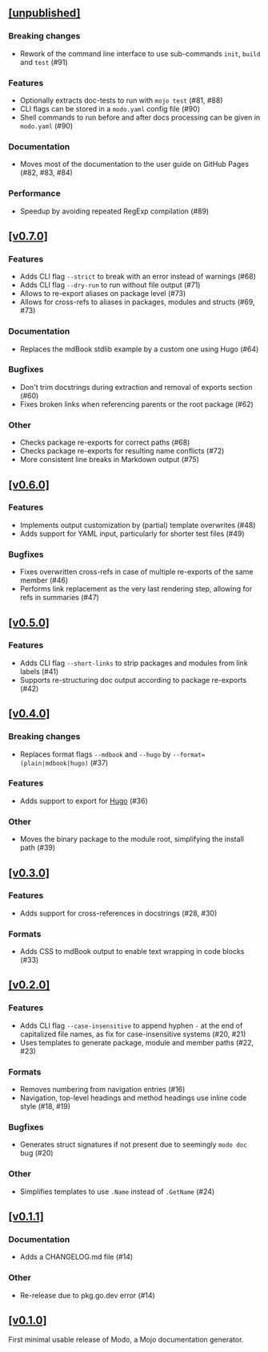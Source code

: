 ## [[unpublished]](https://github.com/mlange-42/modo/compare/v0.7.0..main)

### Breaking changes

* Rework of the command line interface to use sub-commands `init`, `build` and `test` (#91)

### Features

* Optionally extracts doc-tests to run with `mojo test` (#81, #88)
* CLI flags can be stored in a `modo.yaml` config file (#90)
* Shell commands to run before and after docs processing can be given in `modo.yaml` (#90)

### Documentation

* Moves most of the documentation to the user guide on GitHub Pages (#82, #83, #84)

### Performance

* Speedup by avoiding repeated RegExp compilation (#89)

## [[v0.7.0]](https://github.com/mlange-42/modo/compare/v0.6.0..v0.7.0)

### Features

* Adds CLI flag `--strict` to break with an error instead of warnings (#68)
* Adds CLI flag `--dry-run` to run without file output (#71)
* Allows to re-export aliases on package level (#73)
* Allows for cross-refs to aliases in packages, modules and structs (#69, #73)

### Documentation

* Replaces the mdBook stdlib example by a custom one using Hugo (#64)

### Bugfixes

* Don't trim docstrings during extraction and removal of exports section (#60)
* Fixes broken links when referencing parents or the root package (#62)

### Other

* Checks package re-exports for correct paths (#68)
* Checks package re-exports for resulting name conflicts (#72)
* More consistent line breaks in Markdown output (#75)

## [[v0.6.0]](https://github.com/mlange-42/modo/compare/v0.5.0...v0.6.0)

### Features

* Implements output customization by (partial) template overwrites (#48)
* Adds support for YAML input, particularly for shorter test files (#49)

### Bugfixes

* Fixes overwritten cross-refs in case of multiple re-exports of the same member (#46)
* Performs link replacement as the very last rendering step, allowing for refs in summaries (#47)

## [[v0.5.0]](https://github.com/mlange-42/modo/compare/v0.4.0...v0.5.0)

### Features

* Adds CLI flag `--short-links` to strip packages and modules from link labels (#41)
* Supports re-structuring doc output according to package re-exports (#42)

## [[v0.4.0]](https://github.com/mlange-42/modo/compare/v0.3.0...v0.4.0)

### Breaking changes

* Replaces format flags `--mdbook` and `--hugo` by `--format=(plain|mdbook|hugo)` (#37)

### Features

* Adds support to export for [Hugo](https://gohugo.io/) (#36)

### Other

* Moves the binary package to the module root, simplifying the install path (#39)

## [[v0.3.0]](https://github.com/mlange-42/modo/compare/v0.2.0...v0.3.0)

### Features

* Adds support for cross-references in docstrings (#28, #30)

### Formats

* Adds CSS to mdBook output to enable text wrapping in code blocks (#33)

## [[v0.2.0]](https://github.com/mlange-42/modo/compare/v0.1.1...v0.2.0)

### Features

* Adds CLI flag `--case-insensitive` to append hyphen `-` at the end of capitalized file names, as fix for case-insensitive systems (#20, #21)
* Uses templates to generate package, module and member paths (#22, #23)

### Formats

* Removes numbering from navigation entries (#16)
* Navigation, top-level headings and method headings use inline code style (#18, #19)

### Bugfixes

* Generates struct signatures if not present due to seemingly `modo doc` bug (#20)

### Other

* Simplifies templates to use `.Name` instead of `.GetName` (#24)

## [[v0.1.1]](https://github.com/mlange-42/modo/compare/v0.1.0...v0.1.1)

### Documentation

* Adds a CHANGELOG.md file (#14)

### Other

* Re-release due to pkg.go.dev error (#14)

## [[v0.1.0]](https://github.com/mlange-42/modo/tree/v0.1.0)

First minimal usable release of Modo, a Mojo documentation generator.
